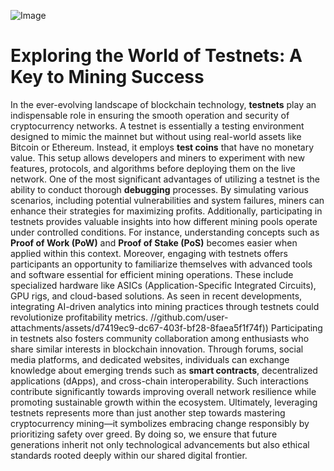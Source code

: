 
![Image](https://github.com/user-attachments/assets/d7419ec9-dc67-403f-bf28-8faea5f1f74f)
# Exploring the World of Testnets: A Key to Mining Success
In the ever-evolving landscape of blockchain technology, **testnets** play an indispensable role in ensuring the smooth operation and security of cryptocurrency networks. A testnet is essentially a testing environment designed to mimic the mainnet but without using real-world assets like Bitcoin or Ethereum. Instead, it employs **test coins** that have no monetary value. This setup allows developers and miners to experiment with new features, protocols, and algorithms before deploying them on the live network.
One of the most significant advantages of utilizing a testnet is the ability to conduct thorough **debugging** processes. By simulating various scenarios, including potential vulnerabilities and system failures, miners can enhance their strategies for maximizing profits. Additionally, participating in testnets provides valuable insights into how different mining pools operate under controlled conditions. For instance, understanding concepts such as **Proof of Work (PoW)** and **Proof of Stake (PoS)** becomes easier when applied within this context.
Moreover, engaging with testnets offers participants an opportunity to familiarize themselves with advanced tools and software essential for efficient mining operations. These include specialized hardware like ASICs (Application-Specific Integrated Circuits), GPU rigs, and cloud-based solutions. As seen in recent developments, integrating AI-driven analytics into mining practices through testnets could revolutionize profitability metrics.
 //github.com/user-attachments/assets/d7419ec9-dc67-403f-bf28-8faea5f1f74f))
Participating in testnets also fosters community collaboration among enthusiasts who share similar interests in blockchain innovation. Through forums, social media platforms, and dedicated websites, individuals can exchange knowledge about emerging trends such as **smart contracts**, decentralized applications (dApps), and cross-chain interoperability. Such interactions contribute significantly towards improving overall network resilience while promoting sustainable growth within the ecosystem.
Ultimately, leveraging testnets represents more than just another step towards mastering cryptocurrency mining—it symbolizes embracing change responsibly by prioritizing safety over greed. By doing so, we ensure that future generations inherit not only technological advancements but also ethical standards rooted deeply within our shared digital frontier.
